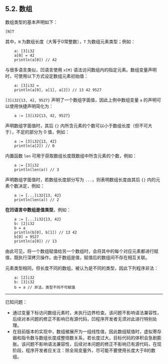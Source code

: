 ## 5.2. 数组

数组类型的基本声明如下：
```wa
[N]T
```

其中，`N` 为数组长度（大等于0常整数），`T` 为数组元素类型；例如：
```wa
    a: [3]i32
    a[0] = 42
    println(a[0]) // 42
```

与很多语言类似，凹语言使用 `x[M]` 语法访问数组内的指定元素。数组变量声明时，可使用以下方式设定数组元素初始值：
```wa
    a: [3]i32 = 
    println(a[0], a[1], a[2]) // 13 42 9527
```

`[3]i32{13, 42, 9527}` 声明了一个数组字面值，因此上例中数组变量 `a` 的声明可以使用快捷声明简化为：
```wa
    a := [3]i32{13, 42, 9527}
```

声明数组字面值时，其后 `{}` 内所含元素的个数可以小于数组长度（但不可大于），不足的部分为 0 值，例如：
```wa
    a := [3]i32{13, 42}
    println(a[2]) // 0
```

内置函数 `len` 可用于获取数组长度既数组中所含元素的个数，例如：
```wa
    a := [3]i32
    println(len(a)) // 3
```

声明数组字面值时，若数组长度部分写为 `...`，则表明数组长度由其后 `{}` 内的元素个数决定，例如：
```wa
    a := [...]i32{13, 42}
    println(len(a)) // 2
```

**在凹语言中数组是值类型**，例如：
```wa
    a := [...]i32{13, 42}
    b: [2]i32
    b = a
    println(b[0], b[1]) // 13 42
    b[0] = 9527
    println(a[0]) // 13
```

由此可见，将一个数组赋值给另一个数组时，会将其中的每个对应元素都进行赋值，既执行深拷贝操作。由于数组是值，赋值后的数组间不存在相互关联。

元素类型相同，但长度不同的数组，被认为是不同的类型，因此下列程序非法：
```wa
    a: [2]i32
    b: [3]i32
    b = a // 非法，类型不同不可赋值
```

---

已知问题：
- 通过变量下标访问数组元素时，未执行边界检查。该问题不影响语法兼容性，后续对本问题的修正不影响已有源代码，凹程序开发者无须对此进行特别处理。
- 在目前版本的实现中，数组被展开为一组线性值，因此数组赋值时，虚拟寄存器和指令数与数组长度成整倍数关系，若长度过大，目标代码的体积会急剧膨胀。该问题不影响语法兼容性，后续对本问题的修正不影响已有源代码，在现阶段，程序开发者应关注：除全局变量外，尽可能不要使用长度大于8的数组。